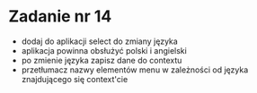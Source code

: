 # Zadanie nr 14

- dodaj do aplikacji select do zmiany języka
- aplikacja powinna obsłużyć polski i angielski
- po zmienie języka zapisz dane do contextu
- przetłumacz nazwy elementów menu w zależności od języka znajdującego się context'cie
